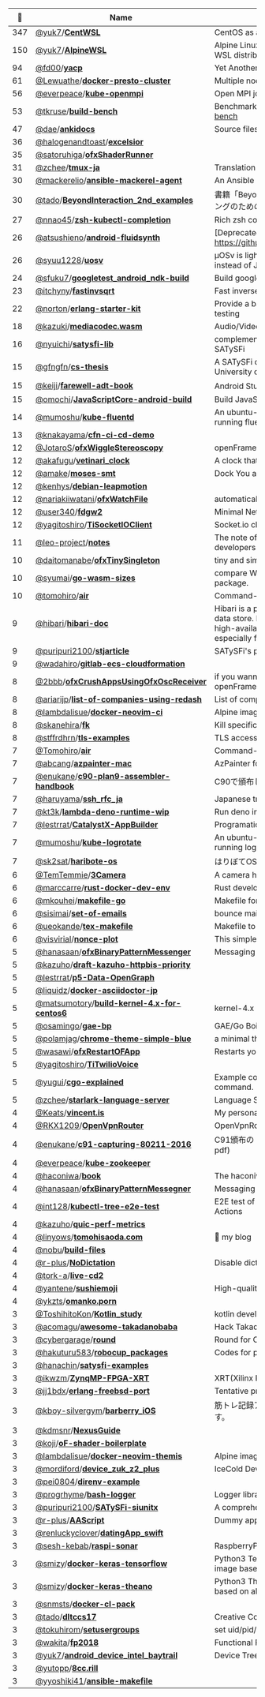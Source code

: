 |:star2: | Name | Description | 🌍|
|---|---|---|---|
|347|[@yuk7](https://github.com/yuk7)/[**CentWSL**](https://github.com/yuk7/CentWSL)|CentOS as a WSL Instance. Supports multiple install.|[:arrow_upper_right:](https://git.io/centwsl)|
|150|[@yuk7](https://github.com/yuk7)/[**AlpineWSL**](https://github.com/yuk7/AlpineWSL)|Alpine Linux as a WSL Instance. Supports multi-install. Lightest WSL distribution.|[:arrow_upper_right:](https://git.io/alpwsl)|
|94|[@fd00](https://github.com/fd00)/[**yacp**](https://github.com/fd00/yacp)|Yet Another Cygwin Ports||
|61|[@Lewuathe](https://github.com/Lewuathe)/[**docker-presto-cluster**](https://github.com/Lewuathe/docker-presto-cluster)|Multiple node presto cluster on docker container||
|56|[@everpeace](https://github.com/everpeace)/[**kube-openmpi**](https://github.com/everpeace/kube-openmpi)|Open MPI jobs on Kubernetes||
|53|[@tkruse](https://github.com/tkruse)/[**build-bench**](https://github.com/tkruse/build-bench)|Benchmarks for Java buildystems http://tkruse.github.io/build-bench||
|47|[@dae](https://github.com/dae)/[**ankidocs**](https://github.com/dae/ankidocs)|Source files for Anki's documentation||
|36|[@halogenandtoast](https://github.com/halogenandtoast)/[**excelsior**](https://github.com/halogenandtoast/excelsior)|||
|35|[@satoruhiga](https://github.com/satoruhiga)/[**ofxShaderRunner**](https://github.com/satoruhiga/ofxShaderRunner)|||
|31|[@zchee](https://github.com/zchee)/[**tmux-ja**](https://github.com/zchee/tmux-ja)|Translation tmux man page project||
|30|[@mackerelio](https://github.com/mackerelio)/[**ansible-mackerel-agent**](https://github.com/mackerelio/ansible-mackerel-agent)|An Ansible role for mackerel-agent. (development version)|[:arrow_upper_right:](https://galaxy.ansible.com/mackerelio/mackerel-agent/)|
|30|[@tado](https://github.com/tado)/[**BeyondInteraction_2nd_examples**](https://github.com/tado/BeyondInteraction_2nd_examples)|書籍「Beyond Interaction[改訂第2版] -クリエイティブ・コーディングのためのopenFrameworks実践ガイド」のサンプルプログラム||
|27|[@nnao45](https://github.com/nnao45)/[**zsh-kubectl-completion**](https://github.com/nnao45/zsh-kubectl-completion)|Rich zsh completion for the kubectl command.|[:arrow_upper_right:](https://medium.com/@n4sekai5y/kubectl-completion-zsh%E3%82%92%E8%BB%8A%E8%BC%AA%E3%81%AE%E5%86%8D%E7%99%BA%E6%98%8E%E3%81%97%E3%81%9F-da6c5345263f)|
|26|[@atsushieno](https://github.com/atsushieno)/[**android-fluidsynth**](https://github.com/atsushieno/android-fluidsynth)|[Deprecated] fluidsynth Android port / build. It's old, see https://github.com/Fluidsynth/fluidsynth/tree/master/doc/android||
|26|[@syuu1228](https://github.com/syuu1228)/[**uosv**](https://github.com/syuu1228/uosv)|µOSv is lightweight edition of OSv, which uses mruby interpreter instead of Java VM for its system language.||
|24|[@sfuku7](https://github.com/sfuku7)/[**googletest_android_ndk-build**](https://github.com/sfuku7/googletest_android_ndk-build)|Build googletest with Android NDK||
|23|[@itchyny](https://github.com/itchyny)/[**fastinvsqrt**](https://github.com/itchyny/fastinvsqrt)|Fast inverse square root in programming languages||
|22|[@norton](https://github.com/norton)/[**erlang-starter-kit**](https://github.com/norton/erlang-starter-kit)|Provide a basic set of Erlang/OTP tools for development and for testing||
|18|[@kazuki](https://github.com/kazuki)/[**mediacodec.wasm**](https://github.com/kazuki/mediacodec.wasm)|Audio/Video Codec in WebAssembly||
|16|[@nyuichi](https://github.com/nyuichi)/[**satysfi-lib**](https://github.com/nyuichi/satysfi-lib)|complementary collection of useful functions and modules for SATySFi||
|15|[@gfngfn](https://github.com/gfngfn)/[**cs-thesis**](https://github.com/gfngfn/cs-thesis)|A SATySFi class file for writing CS master thesis at The University of Tokyo||
|15|[@keiji](https://github.com/keiji)/[**farewell-adt-book**](https://github.com/keiji/farewell-adt-book)|Android Studio完全移行ガイド||
|15|[@omochi](https://github.com/omochi)/[**JavaScriptCore-android-build**](https://github.com/omochi/JavaScriptCore-android-build)|Build JavaScriptCore for Android||
|14|[@mumoshu](https://github.com/mumoshu)/[**kube-fluentd**](https://github.com/mumoshu/kube-fluentd)|An ubuntu-slim/s6-overlay/confd based docker image for running fluentd in Kubernetes pods/daemonsets||
|13|[@knakayama](https://github.com/knakayama)/[**cfn-ci-cd-demo**](https://github.com/knakayama/cfn-ci-cd-demo)|||
|12|[@JotaroS](https://github.com/JotaroS)/[**ofxWiggleStereoscopy**](https://github.com/JotaroS/ofxWiggleStereoscopy)|openFrameworks addon for wiggle stereoscopy effect.||
|12|[@akafugu](https://github.com/akafugu)/[**vetinari_clock**](https://github.com/akafugu/vetinari_clock)|A clock that ticks irregularly, yet keeps accurate time.||
|12|[@amake](https://github.com/amake)/[**moses-smt**](https://github.com/amake/moses-smt)|Dock You a Moses: Moses Statistical MT in a container||
|12|[@kenhys](https://github.com/kenhys)/[**debian-leapmotion**](https://github.com/kenhys/debian-leapmotion)|||
|12|[@nariakiiwatani](https://github.com/nariakiiwatani)/[**ofxWatchFile**](https://github.com/nariakiiwatani/ofxWatchFile)|automatically reload a file if it is modified||
|12|[@user340](https://github.com/user340)/[**fdgw2**](https://github.com/user340/fdgw2)|Minimal NetBSD Distribution Making Tool||
|12|[@yagitoshiro](https://github.com/yagitoshiro)/[**TiSocketIOClient**](https://github.com/yagitoshiro/TiSocketIOClient)|Socket.io client for Appcelerator Titanium||
|11|[@leo-project](https://github.com/leo-project)/[**notes**](https://github.com/leo-project/notes)|The note of LeoFS' developers and LeoFS' benchmark report to developers and users|[:arrow_upper_right:](https://github.com/leo-project/leofs)|
|10|[@daitomanabe](https://github.com/daitomanabe)/[**ofxTinySingleton**](https://github.com/daitomanabe/ofxTinySingleton)|tiny and simple singleton in C++11 way (for learning C++11||
|10|[@syumai](https://github.com/syumai)/[**go-wasm-sizes**](https://github.com/syumai/go-wasm-sizes)|compare WebAssembly build size depends on imported package.||
|10|[@tomohiro](https://github.com/tomohiro)/[**air**](https://github.com/tomohiro/air)|Command-line AirPlay video client for Apple TV||
|9|[@hibari](https://github.com/hibari)/[**hibari-doc**](https://github.com/hibari/hibari-doc)|Hibari is a production-ready, distributed, ordered key-value, big data store. Hibari uses chain replication for strong consistency, high-availability, and durability. Hibari has excellent performance especially for read and large value operations.|[:arrow_upper_right:](http://hibari.github.com/hibari-doc)|
|9|[@puripuri2100](https://github.com/puripuri2100)/[**stjarticle**](https://github.com/puripuri2100/stjarticle)|SATySFi's package||
|9|[@wadahiro](https://github.com/wadahiro)/[**gitlab-ecs-cloudformation**](https://github.com/wadahiro/gitlab-ecs-cloudformation)|||
|8|[@2bbb](https://github.com/2bbb)/[**ofxCrushAppsUsingOfxOscReceiver**](https://github.com/2bbb/ofxCrushAppsUsingOfxOscReceiver)|if you wanna be no.1 in exhibition everyone use openFrameworks!||
|8|[@ariarijp](https://github.com/ariarijp)/[**list-of-companies-using-redash**](https://github.com/ariarijp/list-of-companies-using-redash)|List of companies using Redash.||
|8|[@lambdalisue](https://github.com/lambdalisue)/[**docker-neovim-ci**](https://github.com/lambdalisue/docker-neovim-ci)|Alpine image for Neovim in CI|[:arrow_upper_right:](https://hub.docker.com/r/lambdalisue/neovim-ci/)|
|8|[@skanehira](https://github.com/skanehira)/[**fk**](https://github.com/skanehira/fk)|Kill specific processes with fuzzy finder||
|8|[@stffrdhrn](https://github.com/stffrdhrn)/[**tls-examples**](https://github.com/stffrdhrn/tls-examples)|TLS access example code snippets||
|7|[@Tomohiro](https://github.com/Tomohiro)/[**air**](https://github.com/Tomohiro/air)|Command-line AirPlay video client for Apple TV||
|7|[@abcang](https://github.com/abcang)/[**azpainter-mac**](https://github.com/abcang/azpainter-mac)|AzPainter for Mac||
|7|[@enukane](https://github.com/enukane)/[**c90-plan9-assembler-handbook**](https://github.com/enukane/c90-plan9-assembler-handbook)|C90で頒布した "Plan 9 Assembler Handbook" の文章データ||
|7|[@haruyama](https://github.com/haruyama)/[**ssh_rfc_ja**](https://github.com/haruyama/ssh_rfc_ja)|Japanese translations of SSH RFCs and Internet Drafts|[:arrow_upper_right:](http://www.unixuser.org/~haruyama/RFC/ssh/)|
|7|[@kt3k](https://github.com/kt3k)/[**lambda-deno-runtime-wip**](https://github.com/kt3k/lambda-deno-runtime-wip)|Run deno in AWS Lambda environment (WIP)|[:arrow_upper_right:](https://6e2y19fu3j.execute-api.ap-northeast-1.amazonaws.com/default/deno_v2)|
|7|[@lestrrat](https://github.com/lestrrat)/[**CatalystX-AppBuilder**](https://github.com/lestrrat/CatalystX-AppBuilder)|Programatically Build Your Catalyst Apps||
|7|[@mumoshu](https://github.com/mumoshu)/[**kube-logrotate**](https://github.com/mumoshu/kube-logrotate)|An ubuntu-slim/s6-overlay/confd based docker image for running logrotate via Kubernetes daemonsets||
|7|[@sk2sat](https://github.com/sk2sat)/[**haribote-os**](https://github.com/sk2sat/haribote-os)|はりぼてOSをもう一度作ってみるやつ||
|6|[@TemTemmie](https://github.com/TemTemmie)/[**3Camera**](https://github.com/TemTemmie/3Camera)|A camera homebrew for the Nintendo 3DS.||
|6|[@marccarre](https://github.com/marccarre)/[**rust-docker-dev-env**](https://github.com/marccarre/rust-docker-dev-env)|Rust development environment based on Docker.||
|6|[@mkouhei](https://github.com/mkouhei)/[**makefile-go**](https://github.com/mkouhei/makefile-go)|Makefile for Golang||
|6|[@sisimai](https://github.com/sisimai)/[**set-of-emails**](https://github.com/sisimai/set-of-emails)|bounce mail collection for tests and development on Sisimai|[:arrow_upper_right:](https://libsisimai.org/)|
|6|[@ueokande](https://github.com/ueokande)/[**tex-makefile**](https://github.com/ueokande/tex-makefile)|Makefile to compile TeX document.||
|6|[@visvirial](https://github.com/visvirial)/[**nonce-plot**](https://github.com/visvirial/nonce-plot)|This simple script plots block nonce value.||
|5|[@hanasaan](https://github.com/hanasaan)/[**ofxBinaryPatternMessenger**](https://github.com/hanasaan/ofxBinaryPatternMessenger)|Messaging via Image||
|5|[@kazuho](https://github.com/kazuho)/[**draft-kazuho-httpbis-priority**](https://github.com/kazuho/draft-kazuho-httpbis-priority)|||
|5|[@lestrrat](https://github.com/lestrrat)/[**p5-Data-OpenGraph**](https://github.com/lestrrat/p5-Data-OpenGraph)|||
|5|[@liquidz](https://github.com/liquidz)/[**docker-asciidoctor-jp**](https://github.com/liquidz/docker-asciidoctor-jp)|||
|5|[@matsumotory](https://github.com/matsumotory)/[**build-kernel-4.x-for-centos6**](https://github.com/matsumotory/build-kernel-4.x-for-centos6)|kernel-4.x build system for CentOS6 on CentOS6||
|5|[@osamingo](https://github.com/osamingo)/[**gae-bp**](https://github.com/osamingo/gae-bp)|GAE/Go Boilerplate||
|5|[@polamjag](https://github.com/polamjag)/[**chrome-theme-simple-blue**](https://github.com/polamjag/chrome-theme-simple-blue)|a minimal theme for Google Chrome / Chromium|[:arrow_upper_right:](https://chrome.google.com/webstore/detail/simple-blue/kglcjiiffdfngnjlgaalhdjjemihjfnd)|
|5|[@wasawi](https://github.com/wasawi)/[**ofxRestartOFApp**](https://github.com/wasawi/ofxRestartOFApp)|Restarts your OF app.||
|5|[@yagitoshiro](https://github.com/yagitoshiro)/[**TiTwilioVoice**](https://github.com/yagitoshiro/TiTwilioVoice)|||
|5|[@yugui](https://github.com/yugui)/[**cgo-explained**](https://github.com/yugui/cgo-explained)|Example codes to understand how cgo works inside "go build" command.|[:arrow_upper_right:](http://qiita.com/yugui/items/e71d3d0b3d654a110188)|
|5|[@zchee](https://github.com/zchee)/[**starlark-language-server**](https://github.com/zchee/starlark-language-server)|Language Server for the Starlark.|[:arrow_upper_right:](https://godoc.org/github.com/zchee/starlark-language-server)|
|4|[@Keats](https://github.com/Keats)/[**vincent.is**](https://github.com/Keats/vincent.is)|My personal blog, powered by Pelican||
|4|[@RKX1209](https://github.com/RKX1209)/[**OpenVpnRouter**](https://github.com/RKX1209/OpenVpnRouter)|OpenVpnRouter is a VPN router. ||
|4|[@enukane](https://github.com/enukane)/[**c91-capturing-80211-2016**](https://github.com/enukane/c91-capturing-80211-2016)|C91頒布の「Capturing 802.11 ver.2016」の原稿データ (!= 完成pdf)||
|4|[@everpeace](https://github.com/everpeace)/[**kube-zookeeper**](https://github.com/everpeace/kube-zookeeper)|||
|4|[@haconiwa](https://github.com/haconiwa)/[**book**](https://github.com/haconiwa/book)|The haconiwa gitbook||
|4|[@hanasaan](https://github.com/hanasaan)/[**ofxBinaryPatternMessegner**](https://github.com/hanasaan/ofxBinaryPatternMessegner)|Messaging via Image||
|4|[@int128](https://github.com/int128)/[**kubectl-tree-e2e-test**](https://github.com/int128/kubectl-tree-e2e-test)|E2E test of kubectl-tree to show how to test with Kind on GitHub Actions||
|4|[@kazuho](https://github.com/kazuho)/[**quic-perf-metrics**](https://github.com/kazuho/quic-perf-metrics)|||
|4|[@linyows](https://github.com/linyows)/[**tomohisaoda.com**](https://github.com/linyows/tomohisaoda.com)|📝 my blog|[:arrow_upper_right:](http://tomohisaoda.com)|
|4|[@nobu](https://github.com/nobu)/[**build-files**](https://github.com/nobu/build-files)|||
|4|[@r-plus](https://github.com/r-plus)/[**NoDictation**](https://github.com/r-plus/NoDictation)|Disable dictation key without disable Siri.||
|4|[@tork-a](https://github.com/tork-a)/[**live-cd2**](https://github.com/tork-a/live-cd2)|||
|4|[@yantene](https://github.com/yantene)/[**sushiemoji**](https://github.com/yantene/sushiemoji)|High-quality sushi emoji set||
|4|[@ykzts](https://github.com/ykzts)/[**omanko.porn**](https://github.com/ykzts/omanko.porn)||[:arrow_upper_right:](https://omanko.porn/)|
|3|[@ToshihitoKon](https://github.com/ToshihitoKon)/[**Kotlin_study**](https://github.com/ToshihitoKon/Kotlin_study)|kotlin development env setting util||
|3|[@acomagu](https://github.com/acomagu)/[**awesome-takadanobaba**](https://github.com/acomagu/awesome-takadanobaba)|Hack Takadanobaba.||
|3|[@cybergarage](https://github.com/cybergarage)/[**round**](https://github.com/cybergarage/round)|Round for C|[:arrow_upper_right:](http://www.cybergarage.org/)|
|3|[@hakuturu583](https://github.com/hakuturu583)/[**robocup_packages**](https://github.com/hakuturu583/robocup_packages)|Codes for playing soccer in robocup SPL||
|3|[@hanachin](https://github.com/hanachin)/[**satysfi-examples**](https://github.com/hanachin/satysfi-examples)|||
|3|[@ikwzm](https://github.com/ikwzm)/[**ZynqMP-FPGA-XRT**](https://github.com/ikwzm/ZynqMP-FPGA-XRT)|XRT(Xilinx Runtime) for ZynqMP-FPGA-Linux||
|3|[@jj1bdx](https://github.com/jj1bdx)/[**erlang-freebsd-port**](https://github.com/jj1bdx/erlang-freebsd-port)|Tentative private FreeBSD Erlang Port for 18.2||
|3|[@kboy-silvergym](https://github.com/kboy-silvergym)/[**barberry_iOS**](https://github.com/kboy-silvergym/barberry_iOS)|筋トレ記録アプリ「バーベリー」の公開verです。たまに更新します。||
|3|[@kdmsnr](https://github.com/kdmsnr)/[**NexusGuide**](https://github.com/kdmsnr/NexusGuide)|||
|3|[@koji](https://github.com/koji)/[**oF-shader-boilerplate**](https://github.com/koji/oF-shader-boilerplate)|||
|3|[@lambdalisue](https://github.com/lambdalisue)/[**docker-neovim-themis**](https://github.com/lambdalisue/docker-neovim-themis)|Alpine image for running vim-themis on Neovim|[:arrow_upper_right:](https://hub.docker.com/r/lambdalisue/neovim-themis/)|
|3|[@mordiford](https://github.com/mordiford)/[**device_zuk_z2_plus**](https://github.com/mordiford/device_zuk_z2_plus)|IceCold Device configuration for Lenovo/ZUK Z2 Plus||
|3|[@pei0804](https://github.com/pei0804)/[**direnv-example**](https://github.com/pei0804/direnv-example)|||
|3|[@progrhyme](https://github.com/progrhyme)/[**bash-logger**](https://github.com/progrhyme/bash-logger)|Logger library for Bash||
|3|[@puripuri2100](https://github.com/puripuri2100)/[**SATySFi-siunitx**](https://github.com/puripuri2100/SATySFi-siunitx)|A comprehensive (SI) units package||
|3|[@r-plus](https://github.com/r-plus)/[**AAScript**](https://github.com/r-plus/AAScript)|Dummy application for provide icon to AppList.||
|3|[@renluckyclover](https://github.com/renluckyclover)/[**datingApp_swift**](https://github.com/renluckyclover/datingApp_swift)|||
|3|[@sesh-kebab](https://github.com/sesh-kebab)/[**raspi-sonar**](https://github.com/sesh-kebab/raspi-sonar)|RaspberryPi Ultrasonic sensor node extention||
|3|[@smizy](https://github.com/smizy)/[**docker-keras-tensorflow**](https://github.com/smizy/docker-keras-tensorflow)|Python3 Tensorflow backended Keras with Jupyter docker image based on alpine ||
|3|[@smizy](https://github.com/smizy)/[**docker-keras-theano**](https://github.com/smizy/docker-keras-theano)|Python3 Theano backended Keras with Jupyter docker image based on alpine ||
|3|[@snmsts](https://github.com/snmsts)/[**docker-cl-pack**](https://github.com/snmsts/docker-cl-pack)|||
|3|[@tado](https://github.com/tado)/[**dltccs17**](https://github.com/tado/dltccs17)|Creative Coding School code examples||
|3|[@tokuhirom](https://github.com/tokuhirom)/[**setusergroups**](https://github.com/tokuhirom/setusergroups)|set uid/pid/supplementary groups||
|3|[@wakita](https://github.com/wakita)/[**fp2018**](https://github.com/wakita/fp2018)|Functional Programming|[:arrow_upper_right:](https://wakita.github.io/fp2018/)|
|3|[@yuk7](https://github.com/yuk7)/[**android_device_intel_baytrail**](https://github.com/yuk7/android_device_intel_baytrail)|Device Trees for BayTrail-T devices||
|3|[@yutopp](https://github.com/yutopp)/[**8cc.rill**](https://github.com/yutopp/8cc.rill)|||
|3|[@yyoshiki41](https://github.com/yyoshiki41)/[**ansible-makefile**](https://github.com/yyoshiki41/ansible-makefile)|||

